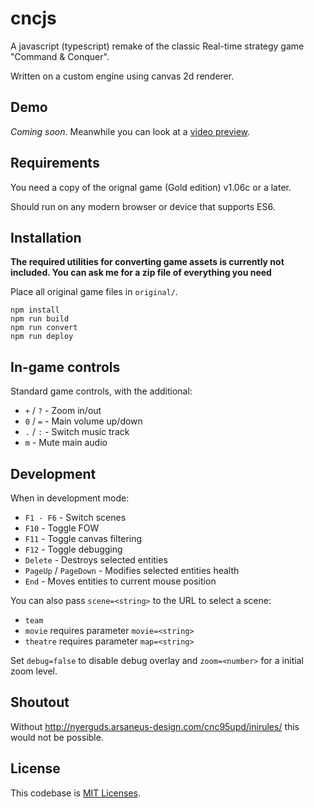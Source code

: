 # cncjs

A javascript (typescript) remake of the classic Real-time strategy game "Command & Conquer".

Written on a custom engine using canvas 2d renderer.

## Demo

*Coming soon*. Meanwhile you can look at a [video preview](https://www.youtube.com/watch?v=KmGqKZGeN9Y&feature=youtu.be).

## Requirements

You need a copy of the orignal game (Gold edition) v1.06c or a later.

Should run on any modern browser or device that supports ES6.

## Installation

**The required utilities for converting game assets is currently not included. You can ask me for a zip file of everything you need**

Place all original game files in `original/`.

```
npm install
npm run build
npm run convert
npm run deploy
```

## In-game controls

Standard game controls, with the additional:

* `+` / `?` - Zoom in/out
* `0` / `=` - Main volume up/down
* `.` / `:` - Switch music track
* `m` - Mute main audio

## Development

When in development mode:

* `F1 - F6` - Switch scenes
* `F10` - Toggle FOW
* `F11` - Toggle canvas filtering
* `F12` - Toggle debugging
* `Delete` - Destroys selected entities
* `PageUp` / `PageDown` - Modifies selected entities health
* `End` - Moves entities to current mouse position

You can also pass `scene=<string>` to the URL to select a scene:

* `team`
* `movie` requires parameter `movie=<string>`
* `theatre` requires parameter `map=<string>`

Set `debug=false` to disable debug overlay and `zoom=<number>` for a initial zoom level.

## Shoutout

Without http://nyerguds.arsaneus-design.com/cnc95upd/inirules/ this would not be possible.

## License

This codebase is [MIT Licenses](LICENSE).

